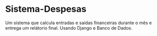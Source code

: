 # Sistema-Despesas
Um sistema que calcula entradas e saídas financeiras durante o mês e entrega um relátorio final. Usando Django e Banco de Dados.
